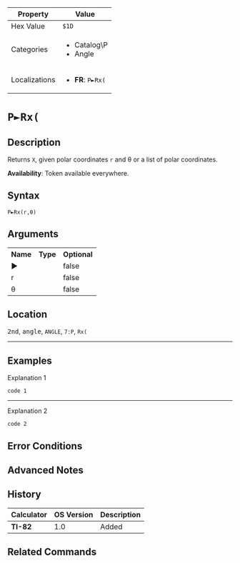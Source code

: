 | Property      | Value |
|---------------|-------|
| Hex Value     | `$1D`|
| Categories    | <ul><li>Catalog\P</li><li>Angle</li></ul> |
| Localizations | <ul><li><b>FR</b>: `P►Rx(`</li></ul> |

# `P►Rx(`

## Description
Returns `X`, given polar coordinates `r` and θ or a list of polar coordinates.


<b>Availability</b>: Token available everywhere.

## Syntax
`P►Rx(r,θ)`

## Arguments
<table>
<tr><th>Name</th><th>Type</th><th>Optional</th></tr>

<tr><td>►</td><td></td><td>false</td></tr>

<tr><td>r</td><td></td><td>false</td></tr>

<tr><td>θ</td><td></td><td>false</td></tr>

</table>

## Location
<kbd>2nd</kbd>, <kbd>angle</kbd>, `ANGLE`, `7:P`, `Rx(`
<hr>

## Examples

Explanation 1
```ti-basic
code 1
```
---
Explanation 2
```ti-basic
code 2
```

## Error Conditions


## Advanced Notes


## History
| Calculator | OS Version | Description |
|------------|------------|-------------|
| <b>TI-82</b> | 1.0 | Added

## Related Commands

    